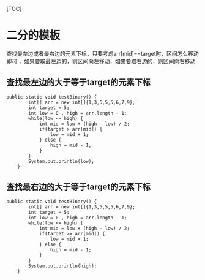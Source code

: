 [TOC]
# 二分的模板

查找最左边或者最右边的元素下标，只要考虑arr[mid]==target时，区间怎么移动即可 ，如果要取最左边的，则区间向左移动，如果要取右边的，则区间向右移动

## 查找最左边的大于等于target的元素下标
```java{.line-numbers}
public static void testBinary() {
        int[] arr = new int[]{1,3,5,5,5,6,7,9};
        int target = 5;
        int low = 0 , high = arr.length - 1;
        while(low <= high) {
            int mid = low + (high - low) / 2;
            if(target > arr[mid]) {
                low = mid + 1;
            } else {
                high = mid - 1;
            }
        }
        System.out.println(low);
    }
```
## 查找最右边的大于等于target的元素下标
```java{.line-numbers}
public static void testBinary() {
        int[] arr = new int[]{1,3,5,5,5,6,7,9};
        int target = 5;
        int low = 0 , high = arr.length - 1;
        while(low <= high) {
            int mid = low + (high - low) / 2;
            if(target >= arr[mid]) {
                low = mid + 1;
            } else {
                high = mid - 1;
            }
        }
        System.out.println(high);
    }
```